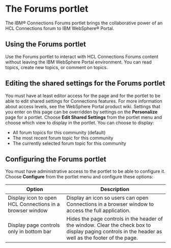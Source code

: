 # The Forums portlet

The IBM® Connections Forums portlet brings the collaborative power of an HCL Connections forum to IBM WebSphere® Portal.

## Using the Forums portlet

Use the Forums portlet to interact with HCL Connections Forums content without leaving the IBM WebSphere Portal environment. You can read topics, create new topics, or comment on topics.

## Editing the shared settings for the Forums portlet

You must have at least editor access for the page and for the portlet to be able to edit shared settings for Connections features. For more information about access levels, see the WebSphere Portal product wiki. Settings that you enter on this page can be overridden by settings on the **Personalize** page for a portlet. Choose **Edit Shared Settings** from the portlet menu and choose which view to display in the portlet. You can choose to display:

-   All forum topics for this community (default)
-   The most recent forum topic for this community
-   The currently selected forum topic for this community

## Configuring the Forums portlet

You must have administrative access to the portlet to be able to configure it. Choose **Configure** from the portlet menu and configure these options:

|Option|Description|
|------|-----------|
|Display icon to open HCL Connections in a browser window|Display an icon so users can open Connections in a browser window to access the full application.|
|Display page controls only in bottom bar|Hides the page controls in the header of the window. Clear the check box to display paging controls in the header as well as the footer of the page.|
